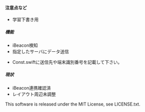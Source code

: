 #### 注意点など

* 学習下書き用

##### 機能
 - iBeacon検知
 - 指定したサーバにデータ送信
  + Const.swiftに送信先や端末識別番号を記載して下さい。

##### 現状
 - iBeacon連携確認済
 - レイアウト周辺未調整

This software is released under the MIT License, see LICENSE.txt.
